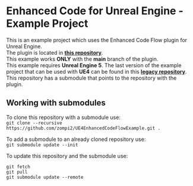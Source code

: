 # Enhanced Code for Unreal Engine - Example Project

This is an example project which uses the Enhanced Code Flow plugin for Unreal Engine.  
The plugin is located in **[this repository](https://github.com/zompi2/UE4EnhancedCodeFlow)**.  
This example works **ONLY** with the **main** branch of the plugin.  
This example requires **Unreal Engine 5**. The last version of the example project that can be used with **UE4** can be found in this **[legacy repository](https://github.com/zompi2/UE4EnhancedCodeFlowExample/tree/Legacy-3.1.1)**.  
This repository has a submodule that points to the repository with the plugin.  

## Working with submodules

To clone this repository with a submodule use:  
`git clone --recursive https://github.com/zompi2/UE4EnhancedCodeFlowExample.git .`

To add a submodule to an already cloned repository use:  
`git submodule update --init`

To update this repository and the submodule use:
```
git fetch
git pull
git submodule update --remote
```
